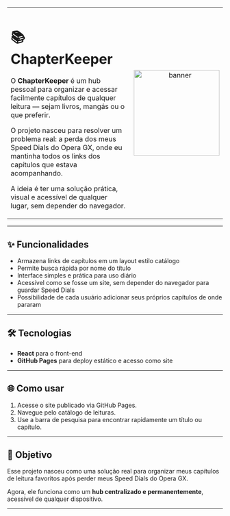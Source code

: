 <table>
<tr>
<td style="vertical-align: middle; width:70%; border: none;">

<h1>📚 ChapterKeeper</h1>

<p>
O <b>ChapterKeeper</b> é um hub pessoal para organizar e acessar facilmente capítulos de qualquer leitura — sejam livros, mangás ou o que preferir.
</p>

<p>
O projeto nasceu para resolver um problema real: a perda dos meus Speed Dials do Opera GX,
onde eu mantinha todos os links dos capítulos que estava acompanhando.
</p>

<p>
A ideia é ter uma solução prática, visual e acessível de qualquer lugar,
sem depender do navegador.
</p>

</td>

<td style="width:30%; border: none;" align="center">
<img src="https://i.pinimg.com/originals/ff/d3/f2/ffd3f27d864b65be3cd983225917d580.gif" width="200" alt="banner">
</td>
</tr>
</table>

---

## ✨ Funcionalidades

- Armazena links de capítulos em um layout estilo catálogo  
- Permite busca rápida por nome do título  
- Interface simples e prática para uso diário  
- Acessível como se fosse um site, sem depender do navegador para guardar Speed Dials  
- Possibilidade de cada usuário adicionar seus próprios capítulos de onde pararam  

---

## 🛠 Tecnologias

- **React** para o front-end  
- **GitHub Pages** para deploy estático e acesso como site  

---

## 🌐 Como usar

1. Acesse o site publicado via GitHub Pages.  
2. Navegue pelo catálogo de leituras.  
3. Use a barra de pesquisa para encontrar rapidamente um título ou capítulo.  

---

## 🎯 Objetivo

Esse projeto nasceu como uma solução real para organizar meus capítulos de leitura favoritos após perder meus Speed Dials do Opera GX.  

Agora, ele funciona como um **hub centralizado e permanentemente**, acessível de qualquer dispositivo.  

---
